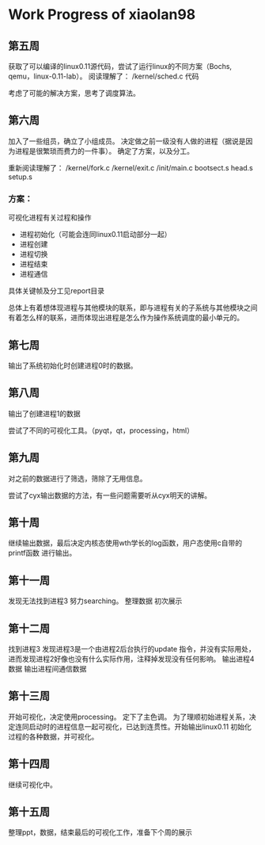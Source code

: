 # Work Progress of xiaolan98

## 第五周

获取了可以编译的linux0.11源代码，尝试了运行linux的不同方案（Bochs, qemu，linux-0.11-lab）。
阅读理解了：
 /kernel/sched.c 代码

考虑了可能的解决方案，思考了调度算法。

## 第六周
加入了一些组员，确立了小组成员。
决定做之前一级没有人做的进程（据说是因为进程是很繁琐而费力的一件事）。
确定了方案，以及分工。

重新阅读理解了：
/kernel/fork.c
/kernel/exit.c
/init/main.c
bootsect.s
head.s
setup.s

### 方案：

可视化进程有关过程和操作

- 进程初始化（可能会连同linux0.11启动部分一起）
- 进程创建
- 进程切换
- 进程结束
- 进程通信

具体关键帧及分工见report目录

总体上有着想体现进程与其他模块的联系，即与进程有关的子系统与其他模块之间有着怎么样的联系，进而体现出进程是怎么作为操作系统调度的最小单元的。
## 第七周
输出了系统初始化时创建进程0时的数据。

## 第八周
输出了创建进程1的数据

尝试了不同的可视化工具。（pyqt，qt，processing，html）
## 第九周
对之前的数据进行了筛选，筛除了无用信息。

尝试了cyx输出数据的方法，有一些问题需要听从cyx明天的讲解。
## 第十周
继续输出数据，最后决定内核态使用wth学长的log函数，用户态使用c自带的printf函数 进行输出。

## 第十一周
发现无法找到进程3  努力searching。
整理数据 初次展示

## 第十二周
找到进程3 发现进程3是一个由进程2后台执行的update 指令，并没有实际用处，进而发现进程2好像也没有什么实际作用，注释掉发现没有任何影响。
输出进程4 数据
输出进程间通信数据
## 第十三周
开始可视化，决定使用processing。
定下了主色调。
为了理顺初始进程关系，决定连同启动时的进程信息一起可视化，已达到连贯性。开始输出linux0.11 初始化过程的各种数据，并可视化。
## 第十四周
继续可视化中。
## 第十五周
整理ppt，数据，结束最后的可视化工作，准备下个周的展示